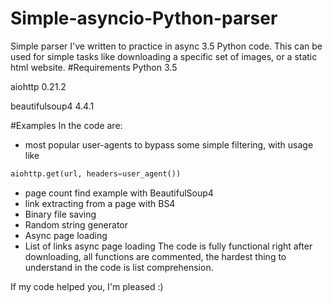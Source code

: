 # Simple-asyncio-Python-parser
Simple parser I've written to practice in async 3.5 Python code. This can be used for simple tasks like downloading a specific set of images, or a static html website.
#Requirements
Python 3.5

aiohttp 0.21.2


beautifulsoup4 4.4.1




#Examples
In the code are:
 - most popular user-agents to bypass some simple filtering, with usage like

 ```python
 aiohttp.get(url, headers=user_agent())
 ```
 - page count find example with BeautifulSoup4
 - link extracting from a page with BS4
 - Binary file saving
 - Random string generator
 - Async page loading
 - List of links async page loading
The code is fully functional right after downloading, all functions are commented, the hardest thing to understand in the code is list comprehension.

If my code helped you, I'm pleased :)
